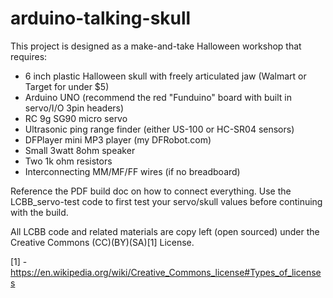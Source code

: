 # arduino-talking-skull
This project is designed as a make-and-take Halloween workshop that requires:
* 6 inch plastic Halloween skull with freely articulated jaw (Walmart or Target for under $5)
* Arduino UNO (recommend the red "Funduino" board with built in servo/I/O 3pin headers)
* RC 9g SG90 micro servo
* Ultrasonic ping range finder (either US-100 or HC-SR04 sensors)
* DFPlayer mini MP3 player (my DFRobot.com)
* Small 3watt 8ohm speaker
* Two 1k ohm resistors
* Interconnecting MM/MF/FF wires (if no breadboard)

Reference the PDF build doc on how to connect everything. Use the LCBB_servo-test code to first
test your servo/skull values before continuing with the build.

All LCBB code and related materials are copy left (open sourced) under the Creative Commons (CC)(BY)(SA)[1] License.

[1] - https://en.wikipedia.org/wiki/Creative_Commons_license#Types_of_licenses

